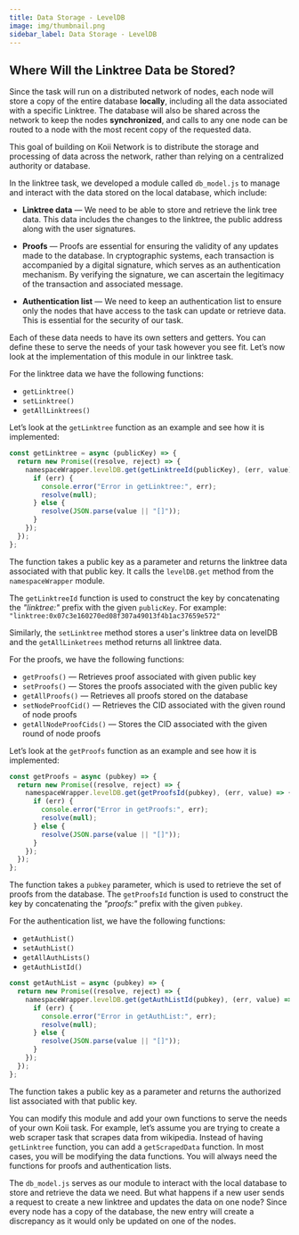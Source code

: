 ```yaml
---
title: Data Storage - LevelDB
image: img/thumbnail.png
sidebar_label: Data Storage - LevelDB
---
```


## Where Will the Linktree Data be Stored?

Since the task will run on a distributed network of nodes, each node will store a copy of the entire database **locally**, including all the data associated with a specific Linktree. The database will also be shared across the network to keep the nodes **synchronized**, and calls to any one node can be routed to a node with the most recent copy of the requested data. 

This goal of building on Koii Network is to distribute the storage and processing of data across the network, rather than relying on a centralized authority or database. 

In the linktree task, we developed a module called `db_model.js` to manage and interact with the data stored on the local database, which include:

- **Linktree data** — We need to be able to store and retrieve the link tree data. This data includes the changes to the linktree, the public address along with the user signatures. 

- **Proofs** — Proofs are essential for ensuring the validity of any updates made to the database. In cryptographic systems, each transaction is accompanied by a digital signature, which serves as an authentication mechanism. By verifying the signature, we can ascertain the legitimacy of the transaction and associated message.

- **Authentication list** — We need to keep an authentication list to ensure only the nodes that have access to the task can update or retrieve data. This is essential for the security of our task.

Each of these data needs to have its own setters and getters. You can define these to serve the needs of your task however you see fit. Let’s now look at the implementation of this module in our linktree task.

For the linktree data we have the following functions:

- `getLinktree()`
- `setLinktree()`
- `getAllLinktrees()`

Let’s look at the `getLinktree` function as an example and see how it is implemented:

```javascript
const getLinktree = async (publicKey) => {
  return new Promise((resolve, reject) => {
    namespaceWrapper.levelDB.get(getLinktreeId(publicKey), (err, value) => {
      if (err) {
        console.error("Error in getLinktree:", err);
        resolve(null);
      } else {
        resolve(JSON.parse(value || "[]"));
      }
    });
  });
};
```

The function takes a public key as a parameter and returns the linktree data associated with that public key. It calls the `levelDB.get` method from the `namespaceWrapper` module. 

The `getLinktreeId` function is used to construct the key by concatenating the *"linktree:"* prefix with the given `publicKey`. For example: `"linktree:0x07c3e160270ed08f307a49013f4b1ac37659e572"`

Similarly, the `setLinktree` method stores a user's linktree data on levelDB and the `getAllLinketrees` method returns all linktree data.

For the proofs, we have the following functions:

- `getProofs()` — Retrieves proof associated with given public key
- `setProofs()` — Stores the proofs associated with the given public key
- `getAllProofs()` — Retrieves all proofs stored on the database
- `setNodeProofCid()` —  Retrieves the CID associated with the given round of node proofs
- `getAllNodeProofCids()` — Stores the CID associated with the given round of node proofs

Let’s look at the `getProofs` function as an example and see how it is implemented:

```javascript
const getProofs = async (pubkey) => {
  return new Promise((resolve, reject) => {
    namespaceWrapper.levelDB.get(getProofsId(pubkey), (err, value) => {
      if (err) {
        console.error("Error in getProofs:", err);
        resolve(null);
      } else {
        resolve(JSON.parse(value || "[]"));
      }
    });
  });
};
```

The function takes a `pubkey` parameter, which is used to retrieve the set of proofs from the database. The `getProofsId` function is used to construct the key by concatenating the *"proofs:"* prefix with the given `pubkey`.

For the authentication list, we have the following functions:

- `getAuthList()`
- `setAuthList()`
- `getAllAuthLists()`
- `getAuthListId()`

```javascript
const getAuthList = async (pubkey) => {
  return new Promise((resolve, reject) => {
    namespaceWrapper.levelDB.get(getAuthListId(pubkey), (err, value) => {
      if (err) {
        console.error("Error in getAuthList:", err);
        resolve(null);
      } else {
        resolve(JSON.parse(value || "[]"));
      }
    });
  });
};
```

The function takes a public key as a parameter and returns the authorized list associated with that public key.

You can modify this module and add your own functions to serve the needs of your own Koii task. For example, let’s assume you are trying to create a web scraper task that scrapes data from wikipedia. Instead of having `getLinktree` function, you can add a `getScrapedData` function. In most cases, you will be modifying the data functions. You will always need the functions for proofs and authentication lists.

The `db_model.js` serves as our module to interact with the local database to store and retrieve the data we need. But what happens if a new user sends a request to create a new linktree and updates the data on one node? Since every node has a copy of the database, the new entry will create a discrepancy as it would only be updated on one of the nodes. 

